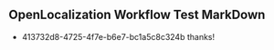 ## OpenLocalization Workflow Test MarkDown

* 413732d8-4725-4f7e-b6e7-bc1a5c8c324b 
thanks!



<!--HONumber=Feb16_HO3-->
